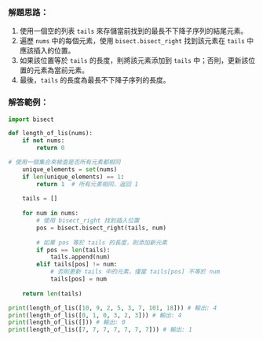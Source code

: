 
### 解題思路：
1. 使用一個空的列表 `tails` 來存儲當前找到的最長不下降子序列的結尾元素。
2. 遍歷 `nums` 中的每個元素，使用 `bisect.bisect_right` 找到該元素在 `tails` 中應該插入的位置。
3. 如果該位置等於 `tails` 的長度，則將該元素添加到 `tails` 中；否則，更新該位置的元素為當前元素。
4. 最後，`tails` 的長度為最長不下降子序列的長度。

### 解答範例：

```python
import bisect

def length_of_lis(nums): 
    if not nums: 
        return 0

# 使用一個集合來檢查是否所有元素都相同
    unique_elements = set(nums)
    if len(unique_elements) == 1:
        return 1  # 所有元素相同，返回 1
    
    tails = []
    
    for num in nums:
        # 使用 bisect_right 找到插入位置
        pos = bisect.bisect_right(tails, num)
        
        # 如果 pos 等於 tails 的長度，則添加新元素
        if pos == len(tails):
            tails.append(num)
        elif tails[pos] != num:
            # 否則更新 tails 中的元素，僅當 tails[pos] 不等於 num
            tails[pos] = num
            
    return len(tails)

print(length_of_lis([10, 9, 2, 5, 3, 7, 101, 18])) # 輸出: 4 
print(length_of_lis([0, 1, 0, 3, 2, 3])) # 輸出: 4 
print(length_of_lis([])) # 輸出: 0 
print(length_of_lis([7, 7, 7, 7, 7, 7, 7])) # 輸出: 1
```



